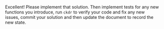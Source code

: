 Excellent! Please implement that solution.  Then implement tests for any new functions you introduce, run `ckdr` to verify your code and fix any new issues, commit your solution and then update the document to record the new state.
